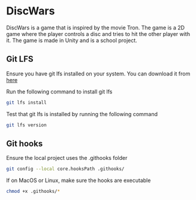 # DiscWars

DiscWars is a game that is inspired by the movie Tron. The game is a 2D game where the player controls a disc and tries to hit the other player with it. The game is made in Unity and is a school project.

## Git LFS

Ensure you have git lfs installed on your system. You can download it from [here](https://git-lfs.github.com/)

Run the following command to install git lfs

```bash
git lfs install
```

Test that git lfs is installed by running the following command

```bash
git lfs version
```

## Git hooks

Ensure the local project uses the .githooks folder

```bash
git config --local core.hooksPath .githooks/
```

If on MacOS or Linux, make sure the hooks are executable

```bash
chmod +x .githooks/*
```
